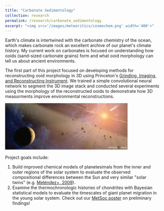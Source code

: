 ```yaml
---
title: "Carbonate Sedimentology"
collection: research
permalink: /research/carbonate_sedimentology
excerpt: "<img src='/images/meteoritics/cosmochem.png' width='400'>"
---
```


Earth's climate is intertwined with the carbonate chemistry of the ocean, which makes carbonate rock an excellent archive of our planet's climate history. My current work on carbonates is focused on understanding how ooids (sand-sized carbonate grains) form and what ooid morphology can tell us about ancient environments.

The first part of this project focused on developing methods for reconstructing ooid morphology in 3D using Princeton's [Grinding, Imaging, and Reconstructing Instrument](https://giri.princeton.edu/). We trained a simple convolutional neural network to segment the 3D image stack and conducted several experiments using the morphology of the reconstructed ooids to demonstrate how 3D measurments improve environmental reconstructions.

<img src='/images/meteoritics/solsys.png' width='400'>

<!As a National Science Foundation Astronomy &amp; Astrophysics Postdoctoral Fellow, I am using statistical and computational methods to interrogate extant meteorite chemical data, working under the mentorship of [Prof. C. Brenhin Keller](https://brenhinkeller.github.io/) and [Prof. Elisabeth Newton](https://newton.host.dartmouth.edu/).>

Project goals include:
1. Build improved chemical models of planetesimals from the inner and outer regions of the solar system to evaluate the observed compositional differences between the Sun and very similar "solar twins" (e.g. [Meléndez+, 2009](https://arxiv.org/abs/0909.2299)).
2. Examine the thermochronologic histories of chondrites with Bayesian statistical models to evaluate the timescales of giant planet migration in the young solar system. Check out our [MetSoc poster](../files/Edwards_metsoc22.pdf) on preliminary findings!
